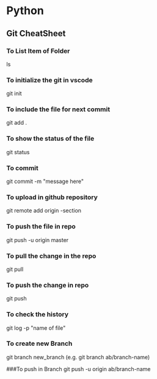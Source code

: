 # Python

## Git CheatSheet

### To List Item of Folder
ls

### To initialize the git in vscode
git init

### To include the file for next commit
git add .

### To show the status of the file
git status

### To commit
git commit -m "message here"

### To upload in github repository
git remote add origin -section

### To push the file in repo
git push -u origin master

### To pull the change in the repo
git pull

### To push the change in repo
git push

### To check the history
git log -p "name of file"

### To create new Branch
git branch new_branch (e.g. git branch ab/branch-name)

###To push in Branch
git push -u origin ab/branch-name
